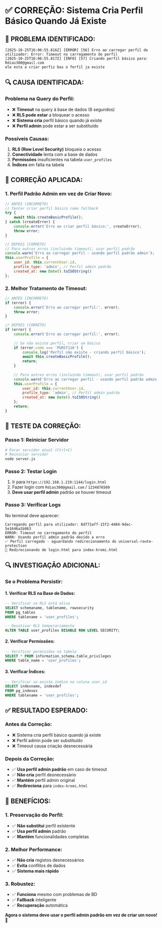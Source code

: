 # ✅ CORREÇÃO: Sistema Cria Perfil Básico Quando Já Existe

## 🚨 **PROBLEMA IDENTIFICADO:**
```
[2025-10-25T16:06:55.816Z] [ERROR] [56] Erro ao carregar perfil do utilizador: Error: Timeout no carregamento do perfil
[2025-10-25T16:06:55.817Z] [INFO] [57] Criando perfil básico para: Rdias300@gmail.com
ele esta a criar perfiz bas o ferfil ja existe
```

## 🔍 **CAUSA IDENTIFICADA:**

### **Problema na Query do Perfil:**
- ❌ **Timeout** na query à base de dados (8 segundos)
- ❌ **RLS pode estar** a bloquear o acesso
- ❌ **Sistema cria** perfil básico quando já existe
- ❌ **Perfil admin** pode estar a ser substituído

### **Possíveis Causas:**
1. **RLS (Row Level Security)** bloqueia o acesso
2. **Conectividade** lenta com a base de dados
3. **Permissões** insuficientes na tabela `user_profiles`
4. **Índices** em falta na tabela

## 🔧 **CORREÇÃO APLICADA:**

### **1. Perfil Padrão Admin em vez de Criar Novo:**
```javascript
// ANTES (INCORRETO)
// Tentar criar perfil básico como fallback
try {
    await this.createBasicProfile();
} catch (createError) {
    console.error('Erro ao criar perfil básico:', createError);
    throw error;
}

// DEPOIS (CORRETO)
// Para outros erros (incluindo timeout), usar perfil padrão
console.warn('Erro ao carregar perfil - usando perfil padrão admin');
this.userProfile = {
    user_id: this.currentUser.id,
    profile_type: 'admin', // Perfil admin padrão
    created_at: new Date().toISOString()
};
```

### **2. Melhor Tratamento de Timeout:**
```javascript
// ANTES (INCORRETO)
if (error) {
    console.error('Erro ao carregar perfil:', error);
    throw error;
}

// DEPOIS (CORRETO)
if (error) {
    console.error('Erro ao carregar perfil:', error);
    
    // Se não existe perfil, criar um básico
    if (error.code === 'PGRST116') {
        console.log('Perfil não existe - criando perfil básico');
        await this.createBasicProfile();
        return;
    }
    
    // Para outros erros (incluindo timeout), usar perfil padrão
    console.warn('Erro ao carregar perfil - usando perfil padrão admin');
    this.userProfile = {
        user_id: this.currentUser.id,
        profile_type: 'admin', // Perfil admin padrão
        created_at: new Date().toISOString()
    };
    return;
}
```

## 🚀 **TESTE DA CORREÇÃO:**

### **Passo 1: Reiniciar Servidor**
```bash
# Parar servidor atual (Ctrl+C)
# Reiniciar servidor
node server.js
```

### **Passo 2: Testar Login**
1. Ir para `https://192.168.1.219:1144/login.html`
2. Fazer login com `Rdias300@gmail.com` / `1234876509`
3. **Deve usar perfil admin** padrão se houver timeout

### **Passo 3: Verificar Logs**
No terminal deve aparecer:
```
Carregando perfil para utilizador: 8d772aff-15f2-4484-9dec-5e1646a1b863
ERROR: Timeout no carregamento do perfil
WARN: Usando perfil admin padrão devido a erro
✅ Perfil carregado - aguardando redirecionamento do universal-route-protection
🚀 Redirecionando de login.html para index-kromi.html
```

## 🔍 **INVESTIGAÇÃO ADICIONAL:**

### **Se o Problema Persistir:**

#### **1. Verificar RLS na Base de Dados:**
```sql
-- Verificar se RLS está ativo
SELECT schemaname, tablename, rowsecurity 
FROM pg_tables 
WHERE tablename = 'user_profiles';

-- Desativar RLS temporariamente
ALTER TABLE user_profiles DISABLE ROW LEVEL SECURITY;
```

#### **2. Verificar Permissões:**
```sql
-- Verificar permissões na tabela
SELECT * FROM information_schema.table_privileges 
WHERE table_name = 'user_profiles';
```

#### **3. Verificar Índices:**
```sql
-- Verificar se existe índice na coluna user_id
SELECT indexname, indexdef 
FROM pg_indexes 
WHERE tablename = 'user_profiles';
```

## ✅ **RESULTADO ESPERADO:**

### **Antes da Correção:**
- ❌ Sistema cria perfil básico quando já existe
- ❌ Perfil admin pode ser substituído
- ❌ Timeout causa criação desnecessária

### **Depois da Correção:**
- ✅ **Usa perfil admin padrão** em caso de timeout
- ✅ **Não cria** perfil desnecessário
- ✅ **Mantém** perfil admin original
- ✅ **Redireciona** para `index-kromi.html`

## 🎯 **BENEFÍCIOS:**

### **1. Preservação do Perfil:**
- ✅ **Não substitui** perfil existente
- ✅ **Usa perfil admin** padrão
- ✅ **Mantém** funcionalidades completas

### **2. Melhor Performance:**
- ✅ **Não cria** registos desnecessários
- ✅ **Evita** conflitos de dados
- ✅ **Sistema mais rápido**

### **3. Robustez:**
- ✅ **Funciona** mesmo com problemas de BD
- ✅ **Fallback** inteligente
- ✅ **Recuperação** automática

**Agora o sistema deve usar o perfil admin padrão em vez de criar um novo!** 🚀


